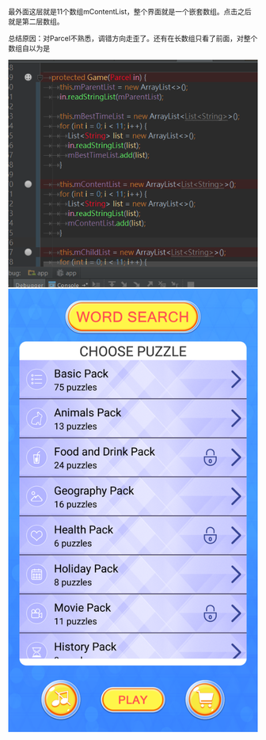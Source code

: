 
最外面这层就是11个数组mContentList，整个界面就是一个嵌套数组。点击之后就是第二层数组。

总结原因：对Parcel不熟悉，调错方向走歪了。还有在长数组只看了前面，对整个数组自以为是

![](img/35-1.png)
![](img/35-2.png)
